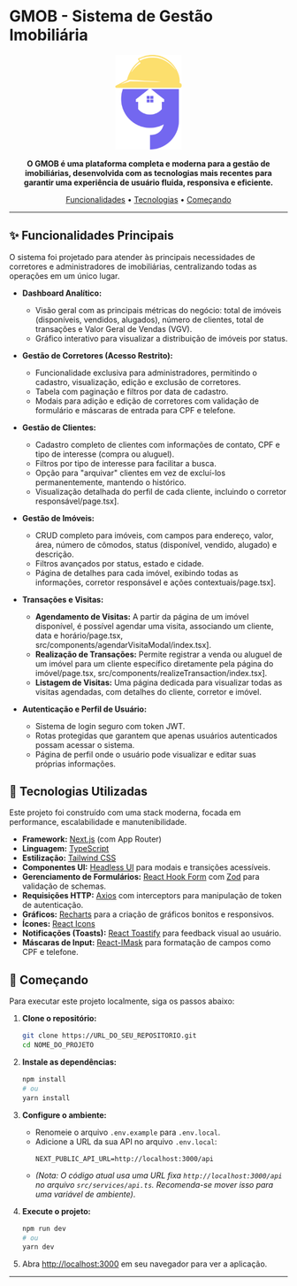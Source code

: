 # GMOB - Sistema de Gestão Imobiliária

<p align="center">
  <img src="src/app/favicon.ico" alt="GMOB Logo" width="120"/>
</p>

<p align="center">
  <strong>O GMOB é uma plataforma completa e moderna para a gestão de imobiliárias, desenvolvida com as tecnologias mais recentes para garantir uma experiência de usuário fluida, responsiva e eficiente.</strong>
</p>

<p align="center">
  <a href="#-funcionalidades-principais">Funcionalidades</a> •
  <a href="#-tecnologias-utilizadas">Tecnologias</a> •
  <a href="#-começando">Começando</a>
</p>

---

## ✨ Funcionalidades Principais

O sistema foi projetado para atender às principais necessidades de corretores e administradores de imobiliárias, centralizando todas as operações em um único lugar.

* **Dashboard Analítico:**
    * Visão geral com as principais métricas do negócio: total de imóveis (disponíveis, vendidos, alugados), número de clientes, total de transações e Valor Geral de Vendas (VGV).
    * Gráfico interativo para visualizar a distribuição de imóveis por status.

* **Gestão de Corretores (Acesso Restrito):**
    * Funcionalidade exclusiva para administradores, permitindo o cadastro, visualização, edição e exclusão de corretores.
    * Tabela com paginação e filtros por data de cadastro.
    * Modais para adição e edição de corretores com validação de formulário e máscaras de entrada para CPF e telefone.

* **Gestão de Clientes:**
    * Cadastro completo de clientes com informações de contato, CPF e tipo de interesse (compra ou aluguel).
    * Filtros por tipo de interesse para facilitar a busca.
    * Opção para "arquivar" clientes em vez de excluí-los permanentemente, mantendo o histórico.
    * Visualização detalhada do perfil de cada cliente, incluindo o corretor responsável/page.tsx].

* **Gestão de Imóveis:**
    * CRUD completo para imóveis, com campos para endereço, valor, área, número de cômodos, status (disponível, vendido, alugado) e descrição.
    * Filtros avançados por status, estado e cidade.
    * Página de detalhes para cada imóvel, exibindo todas as informações, corretor responsável e ações contextuais/page.tsx].

* **Transações e Visitas:**
    * **Agendamento de Visitas:** A partir da página de um imóvel disponível, é possível agendar uma visita, associando um cliente, data e horário/page.tsx, src/components/agendarVisitaModal/index.tsx].
    * **Realização de Transações:** Permite registrar a venda ou aluguel de um imóvel para um cliente específico diretamente pela página do imóvel/page.tsx, src/components/realizeTransaction/index.tsx].
    * **Listagem de Visitas:** Uma página dedicada para visualizar todas as visitas agendadas, com detalhes do cliente, corretor e imóvel.

* **Autenticação e Perfil de Usuário:**
    * Sistema de login seguro com token JWT.
    * Rotas protegidas que garantem que apenas usuários autenticados possam acessar o sistema.
    * Página de perfil onde o usuário pode visualizar e editar suas próprias informações.

## 🚀 Tecnologias Utilizadas

Este projeto foi construído com uma stack moderna, focada em performance, escalabilidade e manutenibilidade.

* **Framework:** [Next.js](https://nextjs.org/) (com App Router)
* **Linguagem:** [TypeScript](https://www.typescriptlang.org/)
* **Estilização:** [Tailwind CSS](https://tailwindcss.com/)
* **Componentes UI:** [Headless UI](https://headlessui.com/) para modais e transições acessíveis.
* **Gerenciamento de Formulários:** [React Hook Form](https://react-hook-form.com/) com [Zod](https://zod.dev/) para validação de schemas.
* **Requisições HTTP:** [Axios](https://axios-http.com/) com interceptors para manipulação de token de autenticação.
* **Gráficos:** [Recharts](https://recharts.org/) para a criação de gráficos bonitos e responsivos.
* **Ícones:** [React Icons](https://react-icons.github.io/react-icons/)
* **Notificações (Toasts):** [React Toastify](https://fkhadra.github.io/react-toastify/introduction) para feedback visual ao usuário.
* **Máscaras de Input:** [React-IMask](https://imask.js.org/) para formatação de campos como CPF e telefone.

## 🚀 Começando

Para executar este projeto localmente, siga os passos abaixo:

1.  **Clone o repositório:**
    ```bash
    git clone https://URL_DO_SEU_REPOSITORIO.git
    cd NOME_DO_PROJETO
    ```

2.  **Instale as dependências:**
    ```bash
    npm install
    # ou
    yarn install
    ```

3.  **Configure o ambiente:**
    * Renomeie o arquivo `.env.example` para `.env.local`.
    * Adicione a URL da sua API no arquivo `.env.local`:
        ```
        NEXT_PUBLIC_API_URL=http://localhost:3000/api
        ```
    * *(Nota: O código atual usa uma URL fixa `http://localhost:3000/api` no arquivo `src/services/api.ts`. Recomenda-se mover isso para uma variável de ambiente)*.

4.  **Execute o projeto:**
    ```bash
    npm run dev
    # ou
    yarn dev
    ```

5.  Abra [http://localhost:3000](http://localhost:3000) em seu navegador para ver a aplicação.

---

